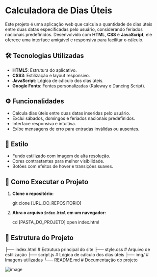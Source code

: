 # Calculadora de Dias Úteis

Este projeto é uma aplicação web que calcula a quantidade de dias úteis entre duas datas especificadas pelo usuário, considerando feriados nacionais predefinidos. Desenvolvido com **HTML**, **CSS** e **JavaScript**, ele oferece uma interface amigável e responsiva para facilitar o cálculo.

## 🛠 Tecnologias Utilizadas

- **HTML5**: Estrutura do aplicativo.
- **CSS3**: Estilização e layout responsivo.
- **JavaScript**: Lógica de cálculo dos dias úteis.
- **Google Fonts**: Fontes personalizadas (Raleway e Dancing Script).

## ⚙️ Funcionalidades

- Calcula dias úteis entre duas datas inseridas pelo usuário.
- Exclui sábados, domingos e feriados nacionais predefinidos.
- Interface responsiva e intuitiva.
- Exibe mensagens de erro para entradas inválidas ou ausentes.

## 🎨 Estilo

- Fundo estilizado com imagem de alta resolução.
- Cores contrastantes para melhor visibilidade.
- Botões com efeitos de hover e transições suaves.

## 🚀 Como Executar o Projeto

1. **Clone o repositório:**
 
   git clone [URL_DO_REPOSITORIO]
   

2. **Abra o arquivo `index.html` em um navegador:**
  
   cd [PASTA_DO_PROJETO]
   open index.html


## 📂 Estrutura do Projeto


├── index.html          # Estrutura principal do site
├── style.css           # Arquivo de estilização
├── script.js           # Lógica de cálculo dos dias úteis
├── img/                # Imagens utilizadas
└── README.md           # Documentação do projeto

![image](https://github.com/user-attachments/assets/50881581-8fd0-4fe0-9887-c7a9e9d9967b)


